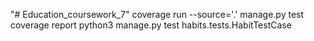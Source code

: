 "# Education_coursework_7" 
coverage run --source='.' manage.py test
coverage report
python3 manage.py test habits.tests.HabitTestCase